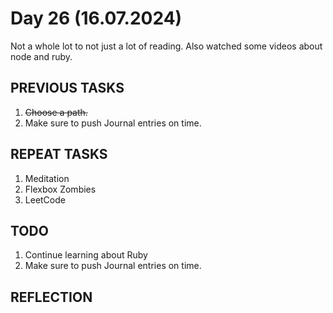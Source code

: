 # Day 26 (16.07.2024)
Not a whole lot to not just a lot of reading. Also watched some videos about node and ruby.
## PREVIOUS TASKS

1. ~~Choose a path.~~
2. Make sure to push Journal entries on time.

## REPEAT TASKS

1. Meditation
2. Flexbox Zombies
3. LeetCode

## TODO

1. Continue learning about Ruby
2. Make sure to push Journal entries on time.

## REFLECTION
